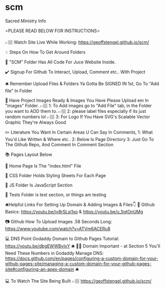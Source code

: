 # scm
Sacred Ministry Info

⭐PLEASE READ BELOW FOR INSTRUCTIONS⭐

👉🏽 Watch Site Live While Working: https://geoffstengel.github.io/scm/ 

💡 Steps On How To Get Around Folders

🏺 "SCM" Folder Has All Code For Juce Website Inside.

✔️ Signup For Github To Interact, Upload, Comment etc.. With Project

🛎️ Remember Upload Files & Folders Ya Gotta Be SIGNED IN 1st, Go To "Add file" In Folder

📸 Have Project Images Ready & Images You Have Please Upload em In "images" Folder. 👉🏽 1️: To Add images go to "Add File" tab, in the Folder you want to ADD them to. 👉🏽 2️: please label files especially if its just random numbers lol 👉🏽 3️: For Logo If You Have SVG's Scalable Vector Graphic They're Always Good

✏️ Literature You Want In Certain Areas U Can Say In Comments, 1️: What You'd Like Written & Where etc.. 2️: Below Is Page Directory 3️: Just Go To The Github Repo, And Comment In Comment Section

📚 Pages Layout Below

🏡 Home Page Is The "index.html" File

💾 CSS Folder Holds Styling Sheets For Each Page

💾 JS Folder Is JavaScript Section

💃 Tests Folder is test section, or things am testing

🛎️Helpful Links For Setting Up Domain & Adding Images & Files👇 🎥 Github Basics: https://youtu.be/iv8rSLsi1xo & https://youtu.be/v_1iqtOnUMg

📷 Github How To Upload Images .58 Seconds Long: https://www.youtube.com/watch?v=ATVm6ACERu8 

💻 DNS Point Godaddy Domain to Github Pages Tutorial: https://youtu.be/dbgEWWBvIxY
🛎️ 👬🏽 Domain Important - at Section 5 You'll Need These Numbers in Godaddy Manage DNS: https://docs.github.com/en/pages/configuring-a-custom-domain-for-your-github-pages-site/managing-a-custom-domain-for-your-github-pages-site#configuring-an-apex-domain 🛎️

💻 To Watch The Site Being Built 👉🏽 https://geoffstengel.github.io/scm/

 